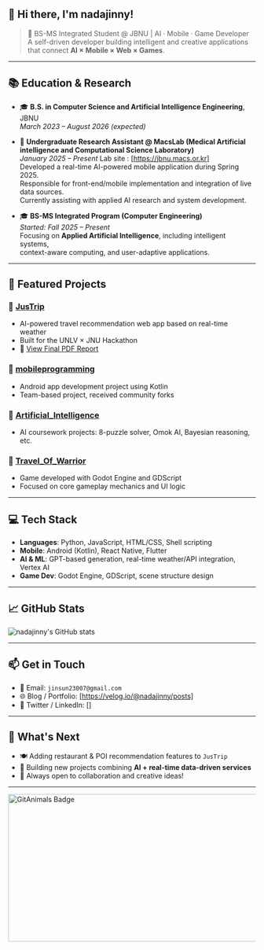 ## 👋 Hi there, I'm nadajinny!

> 🎯 BS-MS Integrated Student @ JBNU | AI · Mobile · Game Developer  
> A self-driven developer building intelligent and creative applications that connect **AI × Mobile × Web × Games**.

---

## 📚 Education & Research

- 🎓 **B.S. in Computer Science and Artificial Intelligence Engineering**, JBNU  
  _March 2023 – August 2026 (expected)_

- 🧪 **Undergraduate Research Assistant @ MacsLab (Medical Artificial intelligence and Computational Science Laboratory)**  
  _January 2025 – Present_
  Lab site : [https://jbnu.macs.or.kr]<br>
  Developed a real-time AI-powered mobile application during Spring 2025.  
  Responsible for front-end/mobile implementation and integration of live data sources.  
  Currently assisting with applied AI research and system development.

- 🎓 **BS-MS Integrated Program (Computer Engineering)**  
  _Started: Fall 2025 – Present_  
  Focusing on **Applied Artificial Intelligence**, including intelligent systems,  
  context-aware computing, and user-adaptive applications.

---

## 🚀 Featured Projects

### 🔹 [JusTrip](https://github.com/nadajinny/JusTrip)
- AI-powered travel recommendation web app based on real-time weather
- Built for the UNLV × JNU Hackathon  
- 📄 [View Final PDF Report](https://github.com/nadajinny/JusTrip/raw/main/JusTrip_final.pdf)

### 🔹 [mobileprogramming](https://github.com/nadajinny/mobileprogramming)
- Android app development project using Kotlin  
- Team-based project, received community forks

### 🔹 [Artificial_Intelligence](https://github.com/nadajinny/Artificial_Intelligence)
- AI coursework projects: 8-puzzle solver, Omok AI, Bayesian reasoning, etc.

### 🔹 [Travel_Of_Warrior](https://github.com/nadajinny/Travel_Of_Warrior)
- Game developed with Godot Engine and GDScript  
- Focused on core gameplay mechanics and UI logic

---

## 💻 Tech Stack

- **Languages**: Python, JavaScript, HTML/CSS, Shell scripting  
- **Mobile**: Android (Kotlin), React Native, Flutter  
- **AI & ML**: GPT-based generation, real-time weather/API integration, Vertex AI  
- **Game Dev**: Godot Engine, GDScript, scene structure design

---

## 📈 GitHub Stats

![nadajinny's GitHub stats](https://github-readme-stats.vercel.app/api?username=nadajinny&show_icons=true&theme=rose)

---

## 📫 Get in Touch

- 📧 Email: `jinsun23007@gmail.com`  
- 🌐 Blog / Portfolio: [https://velog.io/@nadajinny/posts]
- 💼 Twitter / LinkedIn: []  

---

## 📝 What's Next

- 🍽️ Adding restaurant & POI recommendation features to `JusTrip`  
- 🚧 Building new projects combining **AI + real-time data-driven services**  
- 🤝 Always open to collaboration and creative ideas!

---

<a href="https://www.gitanimals.org/en_US?utm_medium=image&utm_source=nadajinny&utm_content=farm">
  <img
    src="https://render.gitanimals.org/farms/nadajinny"
    width="600"
    height="300"
    alt="GitAnimals Badge"
  />
</a>
